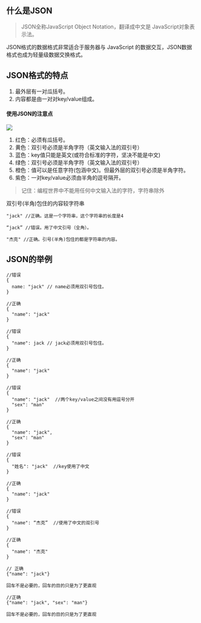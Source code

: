 ## 什么是JSON
>
>JSON全称JavaScript Object Notation，翻译成中文是 JavaScript对象表示法。

JSON格式的数据格式非常适合于服务器与 JavaScript 的数据交互，JSON数据格式也成为轻量级数据交换格式。

## JSON格式的特点

1. 最外层有一对瓜括号。
2. 内容都是由一对对key/value组成。

#### 使用JSON的注意点

![](https://raw.githubusercontent.com/wiki/xugy0926/getting-started-with-javascript/json.png)


1. 红色：必须有瓜括号。
2. 黄色：双引号必须是半角字符（英文输入法的双引号）
3. 蓝色：key值只能是英文(或符合标准的字符，坚决不能是中文)
4. 绿色：双引号必须是半角字符（英文输入法的双引号）
5. 橙色：值可以是任意字符(包涵中文)。但最外层的双引号必须是半角字符。
6. 紫色：一对key/value必须由半角的逗号隔开。

> 记住：编程世界中不能用任何中文输入法的字符，字符串除外

双引号(半角)包住的内容较字符串

```
"jack" //正确。这是一个字符串，这个字符串的长度是4

“jack” //错误。用了中文引号（全角）。

"杰克" //正确。引号(半角)包住的都是字符串的内容。
```


## JSON的举例

```
//错误
{
  name: "jack" // name必须用双引号包住。
}

//正确
{
  "name": "jack"
}
```
```
//错误
{
  "name": jack // jack必须用双引号包住。
}

//正确
{
  "name": "jack"
}
```
```
//错误
{
  "name": "jack"  //两个key/value之间没有用逗号分开
  "sex": "man"
}

//正确
{
  "name": "jack",  
  "sex": "man"
}
```
```
//错误
{
  "姓名": "jack"  //key使用了中文
}

//正确
{
  "name": "jack"
}
```
```
//错误
{
  "name": “杰克”  //使用了中文的双引号
}

//正确
{
  "name": "杰克"
}
```
```
// 正确
{"name": "jack"}

回车不是必要的，回车的目的只是为了更直观
```
```
//正确
{"name": "jack", "sex": "man"}

回车不是必要的，回车的目的只是为了更直观
```
